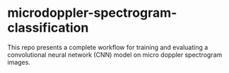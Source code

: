 # microdoppler-spectrogram-classification
This repo presents a complete workflow for training and evaluating a convolutional neural network (CNN) model  on micro doppler spectrogram images.
